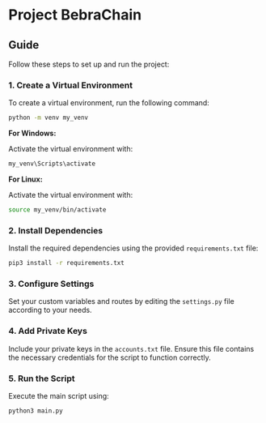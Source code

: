 # Project BebraChain

## Guide

Follow these steps to set up and run the project:

### 1. Create a Virtual Environment

To create a virtual environment, run the following command:

```bash
python -m venv my_venv
```

**For Windows:**

Activate the virtual environment with:

```bash
my_venv\Scripts\activate
```

**For Linux:**

Activate the virtual environment with:

```bash
source my_venv/bin/activate
```

### 2. Install Dependencies

Install the required dependencies using the provided `requirements.txt` file:

```bash
pip3 install -r requirements.txt
```

### 3. Configure Settings

Set your custom variables and routes by editing the `settings.py` file according to your needs.

### 4. Add Private Keys

Include your private keys in the `accounts.txt` file. Ensure this file contains the necessary credentials for the script to function correctly.

### 5. Run the Script

Execute the main script using:

```bash
python3 main.py
```
